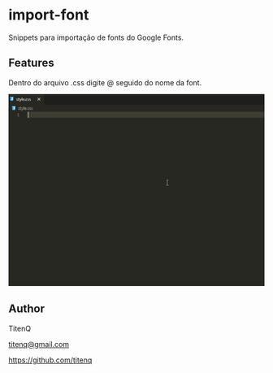 # import-font

Snippets para importação de fonts do Google Fonts.

## Features

Dentro do arquivo .css digite @ seguido do nome da font.

![GIF import-font](./import-font.gif)

## Author

TitenQ

titenq@gmail.com

<https://github.com/titenq>
